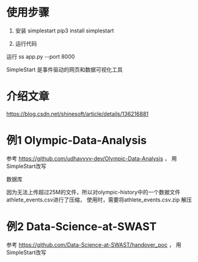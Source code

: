 # 使用步骤
1. 安装 simplestart
pip3 install simplestart

2. 运行代码
   
运行 ss app.py --port 8000

SimpleStart 是事件驱动的网页和数据可视化工具

# 介绍文章
https://blog.csdn.net/shinesoft/article/details/136216881

# 例1 Olympic-Data-Analysis
参考 https://github.com/udhavvvv-dev/Olympic-Data-Analysis ， 用SimpleStart改写

数据库

因为无法上传超过25M的文件，所以对olympic-history中的一个数据文件athlete_events.csv进行了压缩，
使用时，需要将athlete_events.csv.zip 解压

   

# 例2 Data-Science-at-SWAST
参考 https://github.com/Data-Science-at-SWAST/handover_poc ， 用 SimpleStart改写
